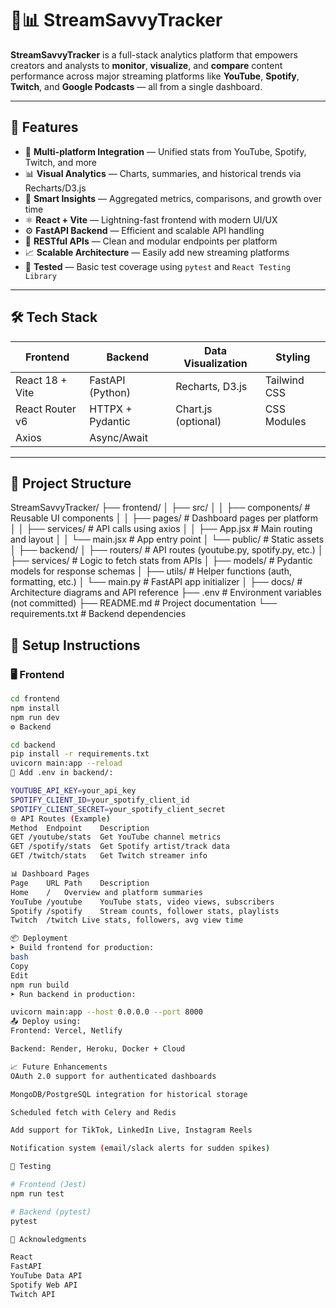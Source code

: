 # 🎥📊 StreamSavvyTracker

**StreamSavvyTracker** is a full-stack analytics platform that empowers creators and analysts to **monitor**, **visualize**, and **compare** content performance across major streaming platforms like **YouTube**, **Spotify**, **Twitch**, and **Google Podcasts** — all from a single dashboard.

---

## 🚀 Features

- 🔗 **Multi-platform Integration** — Unified stats from YouTube, Spotify, Twitch, and more
- 📊 **Visual Analytics** — Charts, summaries, and historical trends via Recharts/D3.js
- 🧠 **Smart Insights** — Aggregated metrics, comparisons, and growth over time
- ⚛️ **React + Vite** — Lightning-fast frontend with modern UI/UX
- ⚙️ **FastAPI Backend** — Efficient and scalable API handling
- 💬 **RESTful APIs** — Clean and modular endpoints per platform
- 📈 **Scalable Architecture** — Easily add new streaming platforms
- 🧪 **Tested** — Basic test coverage using `pytest` and `React Testing Library`

---

## 🛠️ Tech Stack

| Frontend             | Backend           | Data Visualization | Styling       |
|----------------------|-------------------|---------------------|----------------|
| React 18 + Vite      | FastAPI (Python)  | Recharts, D3.js     | Tailwind CSS   |
| React Router v6      | HTTPX + Pydantic  | Chart.js (optional) | CSS Modules    |
| Axios                | Async/Await       |                     |                |

---

## 📁 Project Structure

StreamSavvyTracker/
├── frontend/
│ ├── src/
│ │ ├── components/ # Reusable UI components
│ │ ├── pages/ # Dashboard pages per platform
│ │ ├── services/ # API calls using axios
│ │ ├── App.jsx # Main routing and layout
│ │ └── main.jsx # App entry point
│ └── public/ # Static assets
│
├── backend/
│ ├── routers/ # API routes (youtube.py, spotify.py, etc.)
│ ├── services/ # Logic to fetch stats from APIs
│ ├── models/ # Pydantic models for response schemas
│ ├── utils/ # Helper functions (auth, formatting, etc.)
│ └── main.py # FastAPI app initializer
│
├── docs/ # Architecture diagrams and API reference
├── .env # Environment variables (not committed)
├── README.md # Project documentation
└── requirements.txt # Backend dependencies

## 🚦 Setup Instructions

### 🖥️ Frontend

```bash
cd frontend
npm install
npm run dev
⚙️ Backend

cd backend
pip install -r requirements.txt
uvicorn main:app --reload
📌 Add .env in backend/:

YOUTUBE_API_KEY=your_api_key
SPOTIFY_CLIENT_ID=your_spotify_client_id
SPOTIFY_CLIENT_SECRET=your_spotify_client_secret
🌐 API Routes (Example)
Method	Endpoint	Description
GET	/youtube/stats	Get YouTube channel metrics
GET	/spotify/stats	Get Spotify artist/track data
GET	/twitch/stats	Get Twitch streamer info

📊 Dashboard Pages
Page	URL Path	Description
Home	/	Overview and platform summaries
YouTube	/youtube	YouTube stats, video views, subscribers
Spotify	/spotify	Stream counts, follower stats, playlists
Twitch	/twitch	Live stats, followers, avg view time

📦 Deployment
➤ Build frontend for production:
bash
Copy
Edit
npm run build
➤ Run backend in production:

uvicorn main:app --host 0.0.0.0 --port 8000
📤 Deploy using:
Frontend: Vercel, Netlify

Backend: Render, Heroku, Docker + Cloud

📈 Future Enhancements
OAuth 2.0 support for authenticated dashboards

MongoDB/PostgreSQL integration for historical storage

Scheduled fetch with Celery and Redis

Add support for TikTok, LinkedIn Live, Instagram Reels

Notification system (email/slack alerts for sudden spikes)

🧪 Testing

# Frontend (Jest)
npm run test

# Backend (pytest)
pytest

🙌 Acknowledgments

React
FastAPI
YouTube Data API
Spotify Web API
Twitch API
